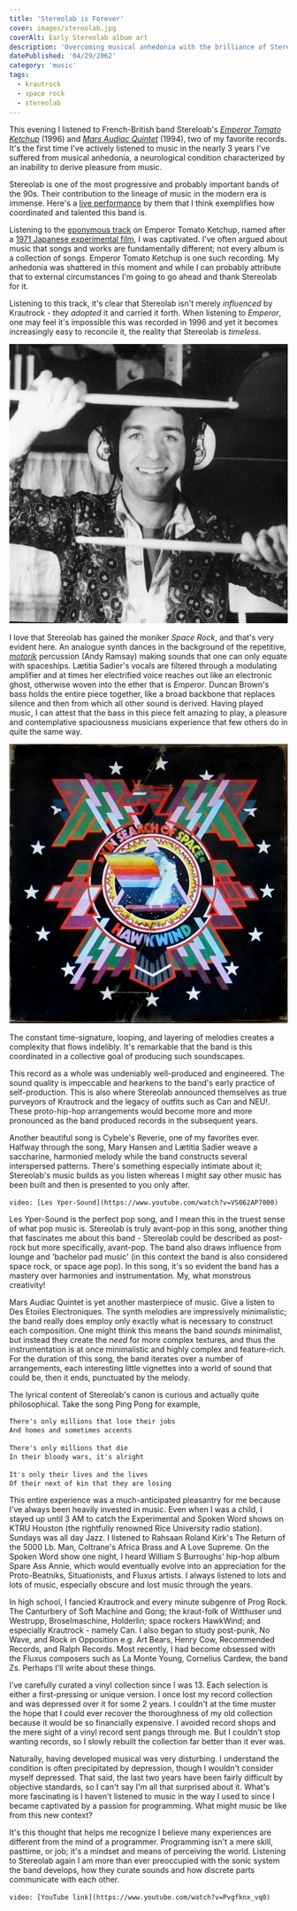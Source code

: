 ```yaml
---
title: 'Stereolab is Forever'
cover: images/stereolab.jpg
coverAlt: Early Stereolab album art
description: 'Overcoming musical anhedonia with the brilliance of Stereolab.'
datePublished: '04/29/2062'
category: 'music'
tags:
  - krautrock
  - space rock
  - stereolab
---
```


This evening I listened to French-British band Stereloab's [_Emperor Tomato Ketchup_](https://www.youtube.com/playlist?list=PLs9zwqXsceUgmbKm0I_wmEu5YwDQ0fEZ2) (1996) and [_Mars Audiac Quintet_](https://www.youtube.com/playlist?list=PL5SMXYhIcZ5KA9yZlx7WVT1VftzyZ-U-3) (1994), two of my favorite records. It's the first time I've actively listened to music in the nearly 3 years I've suffered from musical anhedonia, a neurological condition characterized by an inability to derive pleasure from music.

Stereolab is one of the most progressive and probably important bands of the 90s. Their contribution to the lineage of music in the modern era is immense. Here's a [live performance](https://www.youtube.com/watch?v=DSXf0RRtSQ8) by them that I think exemplifies how coordinated and talented this band is.

Listening to the [eponymous track](https://www.youtube.com/watch?v=mIzLYSaRWi8&list=PLs9zwqXsceUgmbKm0I_wmEu5YwDQ0fEZ2&index=9) on Emperor Tomato Ketchup, named after a [1971 Japanese experimental film](<https://en.wikipedia.org/wiki/Emperor_Tomato_Ketchup_(film)>), I was captivated. I've often argued about music that songs and works are fundamentally different; not every album is a collection of songs. Emperor Tomato Ketchup is one such recording. My anhedonia was shattered in this moment and while I can probably attribute that to external circumstances I'm going to go ahead and thank Stereolab for it.

Listening to this track, it's clear that Stereolab isn't merely _influenced_ by Krautrock - they _adopted_ it and carried it forth. When listening to _Emperor_, one may feel it's impossible this was recorded in 1996 and yet it becomes increasingly easy to reconcile it, the reality that Stereolab is _timeless_.

![Influential Can percussionist Jaki Liebezeit.](./images/can.jpg)

I love that Stereolab has gained the moniker _Space Rock_, and that's very evident here. An analogue synth dances in the background of the repetitive, [_motorik_](https://en.wikipedia.org/wiki/Motorik) percussion (Andy Ramsay) making sounds that one can only equate with spaceships. Lætitia Sadier's vocals are filtered through a modulating amplifier and at times her electrified voice reaches out like an electronic ghost, otherwise woven into the ether that is _Emperor_. Duncan Brown's bass holds the entire piece together, like a broad backbone that replaces silence and then from which all other sound is derived. Having played music, I can attest that the bass in this piece felt amazing to play, a pleasure and contemplative spaciousness musicians experience that few others do in quite the same way.

![Hawkwind's seminal In Search of Space (1971), an early entry in the Space Rock canon.](./images/hawkwind.jpg)

The constant time-signature, looping, and layering of melodies creates a complexity that flows indelibly. It's remarkable that the band is this coordinated in a collective goal of producing such soundscapes.

This record as a whole was undeniably well-produced and engineered. The sound quality is impeccable and hearkens to the band's early practice of self-production. This is also where Stereolab announced themselves as true purveyors of Krautrock and the legacy of outfits such as Can and NEU!. These proto-hip-hop arrangements would become more and more pronounced as the band produced records in the subsequent years.

Another beautiful song is Cybele's Reverie, one of my favorites ever. Halfway through the song, Mary Hansen and Lætitia Sadier weave a saccharine, harmonied melody while the band constructs several interspersed patterns. There's something especially intimate about it; Stereolab's music builds as you listen whereas I might say other music has been built and then is presented to you only after.

`video: [Les Yper-Sound](https://www.youtube.com/watch?v=VS062AP7000)`

Les Yper-Sound is the perfect pop song, and I mean this in the truest sense of what pop music is. Stereolab is truly avant-pop in this song, another thing that fascinates me about this band - Stereolab could be described as post-rock but more specifically, avant-pop. The band also draws influence from lounge and 'bachelor pad music' (in this context the band is also considered space rock, or space age pop). In this song, it's so evident the band has a mastery over harmonies and instrumentation. My, what monstrous creativity!

Mars Audiac Quintet is yet another masterpiece of music. Give a listen to Des Etoiles Electroniques. The synth melodies are impressively minimalistic; the band really does employ only exactly what is necessary to construct each composition. One might think this means the band _sounds_ minimalist, but instead they create the _need_ for more complex textures, and thus the instrumentation is at once minimalistic and highly complex and feature-rich. For the duration of this song, the band iterates over a number of arrangements, each interesting little vignettes into a world of sound that could be, then it ends, punctuated by the melody.

The lyrical content of Stereolab's canon is curious and actually quite philosophical. Take the song Ping Pong for example,

```
There's only millions that lose their jobs
And homes and sometimes accents

There's only millions that die
In their bloody wars, it's alright

It's only their lives and the lives
Of their next of kin that they are losing
```

This entire experience was a much-anticipated pleasantry for me because I've always been heavily invested in music. Even when I was a child, I stayed up until 3 AM to catch the Experimental and Spoken Word shows on KTRU Houston (the rightfully renowned Rice University radio station). Sundays was all day Jazz. I listened to Rahsaan Roland Kirk's The Return of the 5000 Lb. Man, Coltrane's Africa Brass and A Love Supreme. On the Spoken Word show one night, I heard William S Burroughs' hip-hop album Spare Ass Annie, which would eventually evolve into an appreciation for the Proto-Beatniks, Situationists, and Fluxus artists. I always listened to lots and lots of music, especially obscure and lost music through the years.

In high school, I fancied Krautrock and every minute subgenre of Prog Rock. The Canturbery of Soft Machine and Gong; the kraut-folk of Witthuser und Westrupp, Broselmaschine, Holderlin; space rockers HawkWind; and especially Krautrock - namely Can. I also began to study post-punk, No Wave, and Rock in Opposition e.g. Art Bears, Henry Cow, Recommended Records, and Ralph Records. Most recently, I had become obsessed with the Fluxus composers such as La Monte Young, Cornelius Cardew, the band Zs. Perhaps I'll write about these things.

I've carefully curated a vinyl collection since I was 13. Each selection is either a first-pressing or unique version. I once lost my record collection and was depressed over it for some 2 years. I couldn't at the time muster the hope that I could ever recover the thoroughness of my old collection because it would be so financially expensive. I avoided record shops and the mere sight of a vinyl record sent pangs through me. But I couldn't stop wanting records, so I slowly rebuilt the collection far better than it ever was.

Naturally, having developed musical was very disturbing. I understand the condition is often precipitated by depression, though I wouldn't consider myself depressed. That said, the last two years have been fairly difficult by objective standards, so I can't say I'm all that surprised about it. What's more fascinating is I haven't listened to music in the way I used to since I became captivated by a passion for programming. What might music be like from this new context?

It's this thought that helps me recognize I believe many experiences are different from the mind of a programmer. Programming isn't a mere skill, pasttime, or job; it's a mindset and means of perceiving the world. Listening to Stereolab again I am more than ever preoccupied with the sonic system the band develops, how they curate sounds and how discrete parts communicate with each other.

`video: [YouTube link](https://www.youtube.com/watch?v=Pvgfknx_vq0)`
